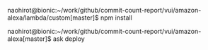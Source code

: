 naohirot@bionic:~/work/github/commit-count-report/vui/amazon-alexa/lambda/custom[master]$ npm install

naohirot@bionic:~/work/github/commit-count-report/vui/amazon-alexa[master]$ ask deploy
